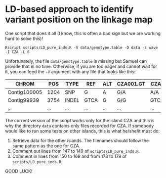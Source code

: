 # LD-based approach to identify variant position on the linkage map

One script that does it all (I know, this is often a bad sign but we are working hard to solve this)!  
```
Rscript scripts/LD_pure_inds.R -V data/genotype.table -D data -E wave -I CZA -L 6
```

Unfortunately, the file `data/genotype.table` is missing but Samuel can provide that in no time. Otherwise, if you are too eager and cannot wait for it, you can feed the `-V` argument with any file that looks like this:

| CHROM | POS | TYPE | REF | ALT | CZA001.GT | CZA002.GT | CZA100.GT | ... |
| ----- | ----- | ----- | ----- | ----- | ----- | ----- | ----- | ----- |
| Contig100005 | 1204 | SNP | G | A | G/A | A/A | G/A | ... |
| Contig99939 | 3754 | INDEL | GTCA | G | G/G | GTCA/GTCA | GTCA/GTCA | ... |
| ... | ... | ... | ... | ... | ... | ... | ... | ... |

The current version of the script works only for the island CZA and this is why the directory `data` contains only files recorded for CZA. If somebody would like to run some tests on other islands, this is what he/she/it must do:  
1. Retrieve data for the other islands. The filenames should follow the same pattern as the one for CZA.  
1. Comment out lines from 147 to 149 of `scripts/LD_pure_inds.R`.  
1. Comment in lines from 150 to 169 and from 173 to 179 of `scripts/LD_pure_inds.R`.

GOOD LUCK!
